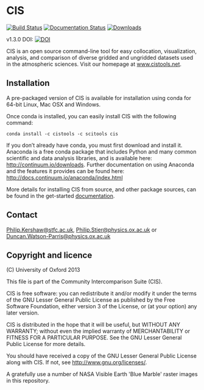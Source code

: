 CIS
===

[![Build Status](https://travis-ci.org/cedadev/cis.svg)](https://travis-ci.org/cedadev/cis)
[![Documentation Status](https://readthedocs.org/projects/cis/badge/?version=latest)](https://readthedocs.org/projects/cis/?badge=latest)
[![Downloads](https://anaconda.org/cistools/cis/badges/downloads.svg)](https://anaconda.org/CISTools/cis/files)

v1.3.0 DOI: [![DOI](https://zenodo.org/badge/doi/10.5281/zenodo.35121.svg)](https://zenodo.org/record/35121)

CIS is an open source command-line tool for easy collocation, visualization, analysis, and comparison of
diverse gridded and ungridded datasets used in the atmospheric sciences. Visit our homepage at www.cistools.net.


Installation
------------

A pre-packaged version of CIS is available for installation using conda for 64-bit Linux, Mac OSX and Windows.

Once conda is installed, you can easily install CIS with the following command:

    conda install -c cistools -c scitools cis

If you don’t already have conda, you must first download and install it.
Anaconda is a free conda package that includes Python and many common scientific and data analysis libraries, and is available here: http://continuum.io/downloads.
Further documentation on using Anaconda and the features it provides can be found here: http://docs.continuum.io/anaconda/index.html

More details for installing CIS from source, and other package sources, can be found in the get-started [documentation](http://cistools.net/get-started#installation).


Contact
-------

Philip.Kershaw@stfc.ac.uk, Philip.Stier@physics.ox.ac.uk or Duncan.Watson-Parris@physics.ox.ac.uk


Copyright and licence
---------------------

(C) University of Oxford 2013

This file is part of the Community Intercomparison Suite (CIS).

CIS is free software: you can redistribute it and/or modify it under
the terms of the GNU Lesser General Public License as published by the
Free Software Foundation, either version 3 of the License, or
(at your option) any later version.

CIS is distributed in the hope that it will be useful,
but WITHOUT ANY WARRANTY; without even the implied warranty of
MERCHANTABILITY or FITNESS FOR A PARTICULAR PURPOSE.  See the
GNU Lesser General Public License for more details.

You should have received a copy of the GNU Lesser General Public License
along with CIS.  If not, see <http://www.gnu.org/licenses/>.

A gratefully use a number of NASA Visible Earth 'Blue Marble' raster 
images in this repository.